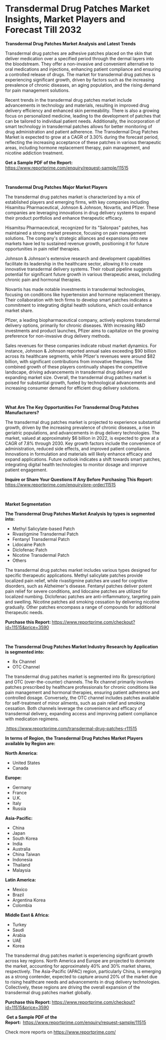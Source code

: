 <p><h1>Transdermal Drug Patches Market Insights, Market Players and Forecast Till 2032</h1></p><p><strong>Transdermal Drug Patches Market Analysis and Latest Trends</strong></p>
<p><p>Transdermal drug patches are adhesive patches placed on the skin that deliver medication over a specified period through the dermal layers into the bloodstream. They offer a non-invasive and convenient alternative to oral medications and injections, enhancing patient compliance and ensuring a controlled release of drugs. The market for transdermal drug patches is experiencing significant growth, driven by factors such as the increasing prevalence of chronic diseases, an aging population, and the rising demand for pain management solutions.</p><p>Recent trends in the transdermal drug patches market include advancements in technology and materials, resulting in improved drug delivery efficiency and enhanced skin permeability. There is also a growing focus on personalized medicine, leading to the development of patches that can be tailored to individual patient needs. Additionally, the incorporation of smart technology in transdermal patches allows for better monitoring of drug administration and patient adherence. The Transdermal Drug Patches Market is expected to grow at a CAGR of 3.30% during the forecast period, reflecting the increasing acceptance of these patches in various therapeutic areas, including hormone replacement therapy, pain management, and nicotine addiction treatment.</p></p>
<p><strong>Get a Sample PDF of the Report:&nbsp;</strong> <a href="https://www.reportprime.com/enquiry/request-sample/11515?utm_campaign=2944&utm_medium=2&utm_source=Github&utm_content=ia&utm_term=20032025&utm_id=transdermal-drug-patches">https://www.reportprime.com/enquiry/request-sample/11515</a></p>
<p>&nbsp;</p>
<p><strong>Transdermal Drug Patches Major Market Players</strong></p>
<p><p>The transdermal drug patches market is characterized by a mix of established players and emerging firms, with key companies including Hisamitsu Pharmaceutical, Johnson & Johnson, Novartis, and Pfizer. These companies are leveraging innovations in drug delivery systems to expand their product portfolios and enhance therapeutic efficacy.</p><p>Hisamitsu Pharmaceutical, recognized for its "Salonpas" patches, has maintained a strong market presence, focusing on pain management solutions. The company's strategic alliances and expansions into new markets have led to sustained revenue growth, positioning it for future opportunities in pain relief therapies.</p><p>Johnson & Johnson's extensive research and development capabilities facilitate its leadership in the healthcare sector, allowing it to create innovative transdermal delivery systems. Their robust pipeline suggests potential for significant future growth in various therapeutic areas, including chronic pain and hormonal therapies.</p><p>Novartis has made notable investments in transdermal technologies, focusing on conditions like hypertension and hormone replacement therapy. Their collaboration with tech firms to develop smart patches indicates a commitment to integrating digital health solutions, which could enhance market share.</p><p>Pfizer, a leading biopharmaceutical company, actively explores transdermal delivery options, primarily for chronic diseases. With increasing R&D investments and product launches, Pfizer aims to capitalize on the growing preference for non-invasive drug delivery methods.</p><p>Sales revenues for these companies indicate robust market dynamics. For instance, Johnson & Johnson reported annual sales exceeding $90 billion across its healthcare segments, while Pfizer's revenues were around $82 billion, with significant contributions from innovative therapies. The combined growth of these players continually shapes the competitive landscape, driving advancements in transdermal drug delivery and expanding market size. Overall, the transdermal drug patches market is poised for substantial growth, fueled by technological advancements and increasing consumer demand for efficient drug delivery solutions.</p></p>
<p>&nbsp;</p>
<p><strong>What Are The Key Opportunities For Transdermal Drug Patches Manufacturers?</strong></p>
<p><p>The transdermal drug patches market is projected to experience substantial growth, driven by the increasing prevalence of chronic diseases, a rise in geriatric populations, and advancements in drug delivery technologies. The market, valued at approximately $6 billion in 2022, is expected to grow at a CAGR of 7.8% through 2030. Key growth factors include the convenience of administration, reduced side effects, and improved patient compliance. Innovations in formulation and materials will likely enhance efficacy and expand applications. Future outlook indicates a shift towards smart patches, integrating digital health technologies to monitor dosage and improve patient engagement.</p></p>
<p><strong>Inquire or Share Your Questions If Any Before Purchasing This Report:</strong> <a href="https://www.reportprime.com/enquiry/pre-order/11515?utm_campaign=2944&utm_medium=2&utm_source=Github&utm_content=ia&utm_term=20032025&utm_id=transdermal-drug-patches">https://www.reportprime.com/enquiry/pre-order/11515</a></p>
<p>&nbsp;</p>
<p><strong>Market Segmentation</strong></p>
<p><strong>The Transdermal Drug Patches Market Analysis by types is segmented into:</strong></p>
<p><ul><li>Methyl Salicylate-based Patch</li><li>Rivastigmine Transdermal Patch</li><li>Fentanyl Transdermal Patch</li><li>Lidocaine Patch</li><li>Diclofenac Patch</li><li>Nicotine Transdermal Patch</li><li>Others</li></ul></p>
<p><p>The transdermal drug patches market includes various types designed for specific therapeutic applications. Methyl salicylate patches provide localized pain relief, while rivastigmine patches are used for cognitive disorders, such as Alzheimer's disease. Fentanyl patches deliver potent pain relief for severe conditions, and lidocaine patches are utilized for localized numbing. Diclofenac patches are anti-inflammatory, targeting pain and swelling. Nicotine patches aid smoking cessation by delivering nicotine gradually. Other patches encompass a range of compounds for additional therapeutic needs.</p></p>
<p><strong>Purchase this Report:&nbsp;</strong><a href="https://www.reportprime.com/checkout?id=11515&price=3590&utm_campaign=2944&utm_medium=2&utm_source=Github&utm_content=ia&utm_term=20032025&utm_id=transdermal-drug-patches">https://www.reportprime.com/checkout?id=11515&price=3590</a></p>
<p>&nbsp;</p>
<p><strong>The Transdermal Drug Patches Market Industry Research by Application is segmented into:</strong></p>
<p><ul><li>Rx Channel</li><li>OTC Channel</li></ul></p>
<p><p>The transdermal drug patches market is segmented into Rx (prescription) and OTC (over-the-counter) channels. The Rx channel primarily involves patches prescribed by healthcare professionals for chronic conditions like pain management and hormonal therapies, ensuring patient adherence and controlled dosage. Conversely, the OTC channel includes patches available for self-treatment of minor ailments, such as pain relief and smoking cessation. Both channels leverage the convenience and efficacy of transdermal delivery, expanding access and improving patient compliance with medication regimens.</p></p>
<p><a href="https://www.reportprime.com/transdermal-drug-patches-r11515?utm_campaign=2944&utm_medium=2&utm_source=Github&utm_content=ia&utm_term=20032025&utm_id=transdermal-drug-patches">&nbsp;https://www.reportprime.com/transdermal-drug-patches-r11515</a></p>
<p><strong>In terms of Region, the Transdermal Drug Patches Market Players available by Region are:</strong></p>
<p>
    <p> <strong> North America: </strong>
        <ul>
            <li>United States</li>
            <li>Canada</li>
        </ul>
        </p> 
    <p> <strong> Europe: </strong>
        <ul>
            <li>Germany</li>
            <li>France</li>
            <li>U.K.</li>
            <li>Italy</li>
            <li>Russia</li>
        </ul>
        </p> 
    <p> <strong> Asia-Pacific: </strong>
        <ul>
            <li>China</li>
            <li>Japan</li>
            <li>South Korea</li>
            <li>India</li>
            <li>Australia</li>
            <li>China Taiwan</li>
            <li>Indonesia</li>
            <li>Thailand</li>
            <li>Malaysia</li>
        </ul>
        </p> 
    <p> <strong> Latin America: </strong>
        <ul>
            <li>Mexico</li>
            <li>Brazil</li>
            <li>Argentina Korea</li>
            <li>Colombia</li>
        </ul>
        </p> 
    <p> <strong> Middle East & Africa: </strong>
        <ul>
            <li>Turkey</li>
            <li>Saudi</li>
            <li>Arabia</li>
            <li>UAE</li>
            <li>Korea</li>
        </ul>
    </p>
    </p>
<p><p>The transdermal drug patches market is experiencing significant growth across key regions. North America and Europe are projected to dominate the market, accounting for approximately 40% and 30% market shares, respectively. The Asia-Pacific (APAC) region, particularly China, is emerging as a strong contender, expected to capture around 20% of the market due to rising healthcare needs and advancements in drug delivery technologies. Collectively, these regions are driving the overall expansion of the transdermal drug patches market globally.</p></p>
<p><strong>Purchase this Report: </strong><a href="https://www.reportprime.com/checkout?id=11515&price=3590&utm_campaign=2944&utm_medium=2&utm_source=Github&utm_content=ia&utm_term=20032025&utm_id=transdermal-drug-patches">https://www.reportprime.com/checkout?id=11515&price=3590</a></p>
<p>&nbsp;<strong>Get a Sample PDF of the Report:&nbsp;&nbsp;</strong><a href="https://www.reportprime.com/enquiry/request-sample/11515?utm_campaign=2944&utm_medium=2&utm_source=Github&utm_content=ia&utm_term=20032025&utm_id=transdermal-drug-patches">https://www.reportprime.com/enquiry/request-sample/11515</a></p>
<p><strong></strong></p>
<p>Check more reports on <a href="https://www.reportprime.com/?utm_campaign=2944&utm_medium=2&utm_source=Github&utm_content=ia&utm_term=20032025&utm_id=transdermal-drug-patches">https://www.reportprime.com/</a></p>